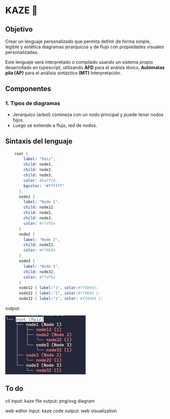 # KAZE 🍁

## Objetivo

Crear un lenguaje personalizado que permita definir de forma simple, legible y estética diagramas jerarquicos y de flujo con propiedades visuales personalizadas.

Este lenguaje será interpretado o compilado usando un sistema propio desarrollado en typescript, utilizando **AFD** para el anáisis léxico, **Autómatas pila (AP)** para el análisis sintáctico **(MT)** Interpretación.

## Componentes

### 1. Tipos de diagramas

* Jerarquico (arbol) comineza con un nodo principal y puede tener nodos hijos.
* Luego se extiende a flujo, red de nodos.

## Sintaxis del lenguaje

````s
    root {
        label: "Raiz",
        child: node1,
        child: node2,
        child: node3,
        color: #baffc9,
        bgcolor: "#ffffff"
      };
      node1 {
        label: "Node 1",
        child: node12
        child: node2,
        child: node3,
        color: #ffdfba
      }
      node2 {
        label: "Node 2",
        child: node22,
        color: #ff8b94
      }
      node3 {
        label: "Node 3",
        child: node32,
        color: #ffdfba
      }
      node12 { label:"1", color:#ff8b94};
      node22 { label:"1", color:#ff8b94 };
      node32 { label:"1", color: #ff8b94 };
````

output:

![alt text](image-1.png)

## To do

cli
    input: kaze file
    output: png/svg diagram

web editor
    input: kaze code
    output: web visualization
